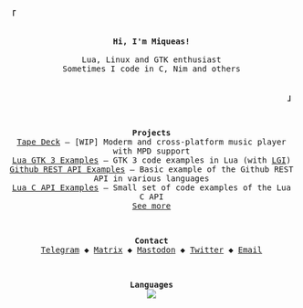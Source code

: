 <!-- From: https://github.com/owl4ce/owl4ce -->

<!-- Top left thing -->
<p align="left"><strong><samp>「</samp></strong></p>

<!-- Profile -->
<p align="center">
  <samp><br>
  <strong>Hi, I'm Miqueas!</strong><br>
  <br>
  Lua, Linux and GTK enthusiast<br>
  Sometimes I code in C, Nim and others<br>
  </samp><br>
</p>

<!-- Bottom right thing -->
<p align="right"><strong><samp>」</samp></strong></p>

<br>

<!-- Projects -->
<p align="center">
  <samp>
    <strong>Projects</strong><br>
    <!-- Tape Deck -->
    <a href="https://github.com/Miqueas/TapeDeck" target="_blank">Tape Deck</a>
    &ndash; [WIP] Moderm and cross-platform music player with MPD support<br>
    <!-- Lua GTK 3 Examples -->
    <a href="https://github.com/Miqueas/Lua-GTK3-Examples" target="_blank">Lua GTK 3 Examples</a>
      &ndash; GTK 3 code examples in Lua (with <a href="http://github.com/lgi-devs/lgi" target="_blank">LGI</a>)<br>
    <!-- Github REST API Examples -->
    <a href="https://github.com/Miqueas/Github-REST-API-Examples" target="_blank">Github REST API Examples</a>
    &ndash; Basic example of the Github REST API in various languages<br>
    <!-- Lua C API Examples -->
    <a href="https://github.com/Miqueas/Lua-C-API-Examples" target="_blank">Lua C API Examples</a>
    &ndash; Small set of code examples of the Lua C API<br>
    <!-- Repos tab -->
    <a href="https://github.com/Miqueas?tab=repositories">See more</a>
  </samp>
</p>

<br>

<!-- Contact -->
<p align="center">
  <samp>
    <strong>Contact</strong><br>
    <a href="https://t.me/M1que4s" target="_blank">Telegram</a> &#9670;
    <a href="https://matrix.to/#/@m1que4s:matrix.org">Matrix</a> &#9670;
    <a href="https://mas.to/@M1que4s" target="_blank">Mastodon</a> &#9670;
    <a href="https://twitter.com/M1que4s" target="_blank">Twitter</a> &#9670;
    <a href="mailto:miqueas2020@yahoo.com" target="_blank">Email</a>
  </samp>
</p>

<br>

<p align="center">
  <samp>
    <strong>Languages</strong><br>
    <img src="https://github-readme-stats.vercel.app/api/top-langs?exclude_repo=instalarch-legacy,Miqueas.github.io&hide=html,css,c%23,meson,dockerfile,shell,nsis,pug,moonscript,go,ruby,python,d&langs_count=10&username=Miqueas&layout=compact&hide_border=true&bg_color=00000000&title_color=949494&text_color=949494">
  </samp>
</p>
